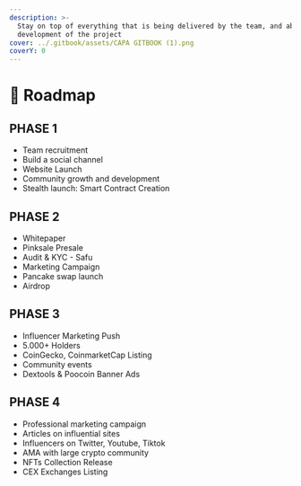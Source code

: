 ```yaml
---
description: >-
  Stay on top of everything that is being delivered by the team, and about the
  development of the project
cover: ../.gitbook/assets/CAPA GITBOOK (1).png
coverY: 0
---
```


# 🐶 Roadmap

## PHASE 1

* Team recruitment
* Build a social channel
* Website Launch
* Community growth and development
* Stealth launch: Smart Contract Creation

## PHASE 2

* Whitepaper
* Pinksale Presale
* Audit & KYC - Safu
* Marketing Campaign
* Pancake swap launch
* Airdrop

## PHASE 3

* Influencer Marketing Push
* 5.000+ Holders
* CoinGecko, CoinmarketCap Listing
* Community events
* Dextools & Poocoin Banner Ads

## PHASE 4

* Professional marketing campaign
* Articles on influential sites
* Influencers on Twitter, Youtube, Tiktok
* AMA with large crypto community
* NFTs Collection Release
* CEX Exchanges Listing
